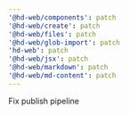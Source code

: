 ```yaml
---
'@hd-web/components': patch
'@hd-web/create': patch
'@hd-web/files': patch
'@hd-web/glob-import': patch
'hd-web': patch
'@hd-web/jsx': patch
'@hd-web/markdown': patch
'@hd-web/md-content': patch
---
```


Fix publish pipeline

